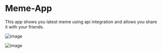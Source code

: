 # Meme-App
This app shows you latest meme using api integration and allows you share it with your friends.

![image](https://user-images.githubusercontent.com/57388983/117694682-0aae0e80-b1dd-11eb-8c23-45dee41a5091.png)


![image](https://user-images.githubusercontent.com/57388983/117695032-73958680-b1dd-11eb-852e-a466b60eab34.png)


